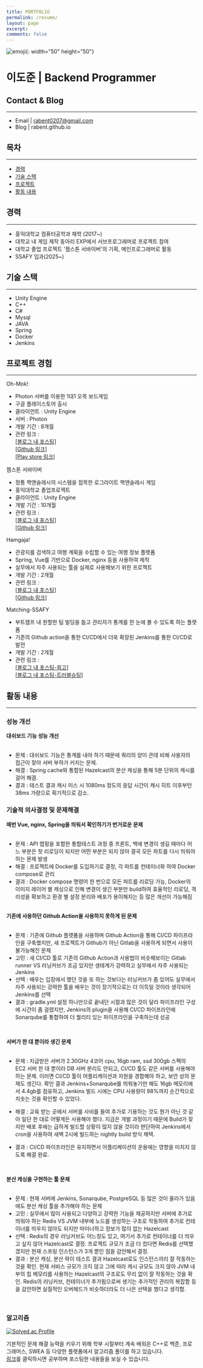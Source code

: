 ```yaml
---
title: PORTFOLIO
permalink: /resume/
layout: page
excerpt: 
comments: false
---
```


![emoji](/assets/img/1f468-1f4bb.png){: width="50" height="50"}
# **이도준 | Backend Programmer**


## Contact & Blog
---
+ Email \| rabent0207@gmail.com
+ Blog \| rabent.github.io

## 목차
---
* [경력](#경력)  
* [기술 스택](#기술-스택)  
* [프로젝트](#프로젝트-경험)  
* [활동 내용](#활동-내용)  


## 경력
---
+ 홍익대학교 컴퓨터공학과 재학  (2017~)
+ 대학교 내 게임 제작 동아리 EXP에서 서브프로그래머로 프로젝트 참여
+ 대학교 졸업 프로젝트 '젬스톤 서바이버'의 기획, 메인프로그래머로 활동  
+ SSAFY 입과(2025~)  

## 기술 스택
---
- Unity Engine
- C++
- C#  
- Mysql  
- JAVA  
- Spring  
- Docker  
- Jenkins  


## 프로젝트 경험
---
Oh-Mok!
- Photon 서버를 이용한 1대1 오목 보드게임
- 구글 플레이스토어 출시
- 클라이언트 : Unity Engine
- 서버 : Photon
- 개발 기간 : 8개월
- 관련 링크 :   
[[블로그 내 포스팅]](https://rabent.github.io/Oh-Mok!/)  
[[Github 링크]](https://github.com/nilbace/Oh-MOK)  
[[Play store 링크]](https://play.google.com/store/apps/details?id=com.ExPStudio.magical)

젬스톤 서바이버  
- 정통 핵앤슬래시의 시스템을 접목한 로그라이트 핵앤슬래시 게임
- 홍익대학교 졸업프로젝트
- 클라이언트 : Unity Engine  
- 개발 기간 : 10개월  
- 관련 링크 :  
[[블로그 내 포스팅]](https://rabent.github.io/%EC%A0%AC%EC%8A%A4%ED%86%A4-%EC%84%9C%EB%B0%94%EC%9D%B4%EB%B2%84-%EB%A6%AC%EB%B7%B0/)  
[[Github 링크]](https://github.com/rabent/gemstone)   

Hamgaja!  
- 관광지를 검색하고 여행 계획을 수립할 수 있는 여행 정보 플랫폼  
- Spring, Vue를 기반으로 Docker, nginx 등을 사용하여 제작  
- 실무에서 자주 사용되는 툴을 실제로 사용해보기 위한 프로젝트  
- 개발 기간 : 2개월  
- 관련 링크 :  
[[블로그 내 포스팅]](https://rabent.github.io/%EA%B4%80%ED%86%B5-%EC%A0%95%EB%A6%AC/)  
[[Github 링크]](https://github.com/rabent/Hamgaja)  

Matching-SSAFY  
- 부트캠프 내 원할한 팀 빌딩을 돕고 관리자가 통계를 한 눈에 볼 수 있도록 하는 플랫폼  
- 기존의 Github action을 통한 CI/CD에서 더욱 확장된 Jenkins를 통한 CI/CD로 발전  
- 개발 기간 : 2개월  
- 관련 링크 :  
[[블로그 내 포스팅-회고]](https://rabent.github.io/%EA%B3%B5%ED%86%B5-%ED%94%84%EB%A1%9C%EC%A0%9D%ED%8A%B8-%ED%9A%8C%EA%B3%A0/)  
[[블로그 내 포스팅-트러블슈팅]](https://rabent.github.io/%EA%B3%A0%EB%AF%BC%EB%93%A4/)  


## 활동 내용
---  

### 성능 개선  

**대쉬보드 기능 성능 개선**  
&nbsp;  
+ 문제 : 대쉬보드 기능은 통계를 내야 하기 때문에 쿼리의 양이 큰데 비해 사용자의 접근이 잦아 서버 부하가 커지는 문제.  
+ 해결 : Spring cache와 통합된 Hazelcast의 분산 캐싱을 통해 5분 단위의 캐시를 걸어 해결.  
+ 결과 : 테스트 결과 캐시 미스 시 1080ms 정도의 응답 시간이 캐시 히트 이후부턴 38ms 가량으로 획기적으로 감소.  

### 기술적 의사결정 및 문제해결  

**매번 Vue, nginx, Spring을 띄워서 확인하기가 번거로운 문제**  
&nbsp;  
+ 문제 : API 맵핑을 포함한 통합테스트 과정 중 프론트, 백에 변경이 생길 때마다 어느 부분은 핫 리로딩이 되지만 어떤 부분은 되지 않아 결국 모든 파트를 다시 띄워야 하는 문제 발생  
+ 해결 : 프로젝트에 Docker를 도입하기로 결정, 각 파트를 컨테이너화 하여 Docker compose로 관리  
+ 결과 : Docker compose 명령어 한 번으로 모든 파트를 리로딩 가능, Docker의 이미지 레이어 별 캐싱으로 인해 변경이 생긴 부분만 build하여 효율적인 리로딩, 격리성을 확보하고 환경 별 설정 분리와 배포가 용이해지는 등 많은 개선이 가능해짐  
&nbsp;  

**기존에 사용하던 Github Action을 사용하지 못하게 된 문제**  
&nbsp;  
+ 문제 : 기존에 Github 플랫폼을 사용하며 Github Action을 통해 CI/CD 파이프라인을 구축했지만, 새 프로젝트가 Github가 아닌 Gitlab을 사용하게 되면서 사용이 불가능해진 문제  
+ 고민 : 새 CI/CD 툴로 기존의 Github Action과 사용법이 비슷해보이는 Gitlab runner VS 러닝커브가 조금 있지만 생태계가 강력하고 실무에서 자주 사용되는 Jenkins  
+ 선택 : 배우는 입장에서 했던 것을 또 하는 것보다는 러닝커브가 좀 있어도 실무에서 자주 사용되는 강력한 툴을 배우는 것이 장기적으로는 더 이득일 것이라 생각되어 Jenkins를 선택  
+ 결과 : gradle.yml 설정 하나만으로 끝내던 시절과 많은 것이 달라 파이프라인 구성에 시간이 좀 걸렸지만, Jenkins의 plugin을 사용해 CI/CD 파이프라인에 Sonarqube를 통합하여 더 퀄리티 있는 파이프라인을 구축하는데 성공  

&nbsp;  

**서버가 한 대 뿐이라 생긴 문제**  
&nbsp;  
+ 문제 : 지급받은 서버가 2.30GHz 4코어 cpu, 16gb ram, ssd 300gb 스펙의 EC2 서버 한 대 뿐이라 DB 서버 분리도 안되고, CI/CD 툴도 같은 서버를 사용해야 하는 문제. 이러면 CI/CD 툴이 어플리케이션과 자원을 경합해야 하고, 보안 상의 문제도 생긴다. 확인 결과 Jenkins+Sonarqube를 띄워놓기만 해도 16gb 메모리에서 4.4gb를 점유하고, Jenkins 빌드 시에는 CPU 사용량이 98%까지 순간적으로 치솟는 것을 확인할 수 있었다.  

+ 해결 : 교육 받는 곳에서 서버를 사비를 들여 추가로 기용하는 것도 뭔가 아닌 것 같아 일단 한 대로 어떻게든 사용해야 했다. 지금은 개발 과정이기 때문에 Build가 잦지만 배포 후에는 급하게 빌드할 상황이 많지 않을 것이라 판단하여 Jenkins에서 cron을 사용하여 새벽 2시에 빌드하는 nightly build 방식 채택.

+ 결과 : CI/CD 파이프라인은 유지하면서 어플리케이션의 운용에는 영향을 미치지 않도록 해결 완료.  

&nbsp;  

**분산 캐싱을 구현하는 툴 문제**  
&nbsp;  
+ 문제 : 현재 서버에 Jenkins, Sonarqube, PostgreSQL 등 많은 것이 올라가 있음에도 분산 캐싱 툴을 추가해야 하는 문제  
+ 고민 : 실무에서 많이 사용되고 다양하고 강력한 기능을 제공하지만 서버에 추가로 띄워야 하는 Redis VS JVM 내부에 노드를 생성하는 구조로 작동하여 추가로 컨테이너를 띄우지 않아도 되지만 마이너하고 정보가 많이 없는 Hazelcast  
+ 선택 : Redis의 경우 러닝커브도 어느정도 있고, 여기서 추가로 컨테이너를 더 띄우고 싶지 않아 Hazelcast로 결정. 프로젝트 규모가 조금 더 컸다면 Redis를 선택했겠지만 현재 스프링 인스턴스가 3개 뿐인 점을 감안해서 결정.  
+ 결과 : 분산 캐싱, 분산 락이 테스트 결과 Hazelcast로도 인스턴스끼리 잘 작동하는 것을 확인. 현재 서비스 규모가 크지 않고 그에 따라 캐시 규모도 크지 않아 JVM 내부의 힙 메모리를 사용하는 Hazelcast의 구조로도 무리 없이 잘 작동하는 것을 확인. Redis의 러닝커브, 컨테이너가 추가됨으로써 생기는 추가적인 관리의 복잡함 등을 감안하면 실질적인 오버헤드가 비슷하더라도 더 나은 선택을 했다고 생각함.  

&nbsp;  




### 알고리즘 

[![Solved.ac Profile](http://mazassumnida.wtf/api/v2/generate_badge?boj=rabent0207)](https://solved.ac/rabent0207/)

기본적인 문제 해결 능력을 키우기 위해 학부 시절부터 계속 배워온 C++로 백준, 프로그래머스, SWEA 등 다양한 플랫폼에서 알고리즘 풀이를 하고 있습니다.  
[링크](https://rabent.github.io/archive/)를 클릭하시면 공부하며 포스팅한 내용들을 보실 수 있습니다.